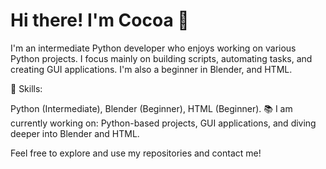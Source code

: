# Hi there! I'm Cocoa 👋
I'm an intermediate Python developer who enjoys working on various Python projects. I focus mainly on building scripts, automating tasks, and creating GUI applications. I'm also a beginner in Blender, and HTML.

🌟 Skills:

Python (Intermediate), 
Blender (Beginner), 
HTML (Beginner).
📚 I am currently working on: Python-based projects, GUI applications, and diving deeper into Blender and HTML.

Feel free to explore and use my repositories and contact me!
